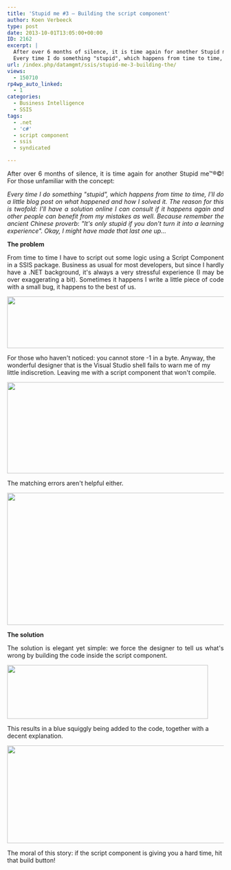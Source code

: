```yaml
---
title: 'Stupid me #3 – Building the script component'
author: Koen Verbeeck
type: post
date: 2013-10-01T13:05:00+00:00
ID: 2162
excerpt: |
  After over 6 months of silence, it is time again for another Stupid me™®©! For those unfamiliar with the concept:
  Every time I do something "stupid", which happens from time to time, I'll do a little blog post on what happened and how I solved it. The&hellip;
url: /index.php/datamgmt/ssis/stupid-me-3-building-the/
views:
  - 150710
rp4wp_auto_linked:
  - 1
categories:
  - Business Intelligence
  - SSIS
tags:
  - .net
  - 'c#'
  - script component
  - ssis
  - syndicated

---
```

<p style="text-align: justify;">
  After over 6 months of silence, it is time again for another Stupid me™®©! For those unfamiliar with the concept:
</p>

<p style="text-align: justify;">
  <em>Every time I do something "stupid", which happens from time to time, I'll do a little blog post on what happened and how I solved it. The reason for this is twofold: I'll have a solution online I can consult if it happens again and other people can benefit from my mistakes as well. Because remember the ancient Chinese proverb</em>: <em>"It's only stupid if you don't turn it into a learning experience". Okay, I might have made that last one up...</em>
</p>

<p style="text-align: justify;">
  <strong>The problem</strong>
</p>

<p style="text-align: justify;">
  From time to time I have to script out some logic using a Script Component in a SSIS package. Business as usual for most developers, but since I hardly have a .NET background, it's always a very stressful experience (I may be over exaggerating a bit). Sometimes it happens I write a little piece of code with a small bug, it happens to the best of us.
</p>

<p style="text-align: justify;">
  <a href="/media/users/koenverbeeck/StupidMe3/introducebug.PNG?mtime=1380632628"><img src="/wp-content/uploads/users/koenverbeeck/StupidMe3/introducebug.PNG?mtime=1380632628" alt="" width="540" height="120" /></a>
</p>

<span style="text-align: justify;">For those who haven't noticed: you cannot store -1 in a byte. Anyway, the wonderful designer that is the Visual Studio shell fails to warn me of my little indiscretion. Leaving me with a script component that won't compile.</span>

<p style="text-align: justify;">
  <a href="/media/users/koenverbeeck/StupidMe3/nocompile.PNG?mtime=1380632628"><img src="/wp-content/uploads/users/koenverbeeck/StupidMe3/nocompile.PNG?mtime=1380632628" alt="" width="676" height="212" /></a>
</p>

<span style="text-align: justify;">The matching errors aren't helpful either.</span>

<p style="text-align: justify;">
  <a href="/media/users/koenverbeeck/StupidMe3/errors.PNG?mtime=1380632628"><img src="/wp-content/uploads/users/koenverbeeck/StupidMe3/errors.PNG?mtime=1380632628" alt="" width="853" height="307" /></a>
</p>

<span style="font-weight: bold; text-align: justify;">The solution</span>

<p style="text-align: justify;">
  The solution is elegant yet simple: we force the designer to tell us what's wrong by building the code inside the script component.
</p>

<p style="text-align: justify;">
  <a href="/media/users/koenverbeeck/StupidMe3/button.PNG?mtime=1380632628"><img src="/wp-content/uploads/users/koenverbeeck/StupidMe3/button.PNG?mtime=1380632628" alt="" width="467" height="125" /></a>
</p>

<span style="text-align: justify;">This results in a blue squiggly being added to the code, together with a decent explanation.</span>

<p style="text-align: justify;">
  <a href="/media/users/koenverbeeck/StupidMe3/buildscript.PNG?mtime=1380632628"><img src="/wp-content/uploads/users/koenverbeeck/StupidMe3/buildscript.PNG?mtime=1380632628" alt="" width="559" height="227" /></a>
</p>

<span style="text-align: justify;">The moral of this story: if the script component is giving you a hard time, hit that build button!</span>